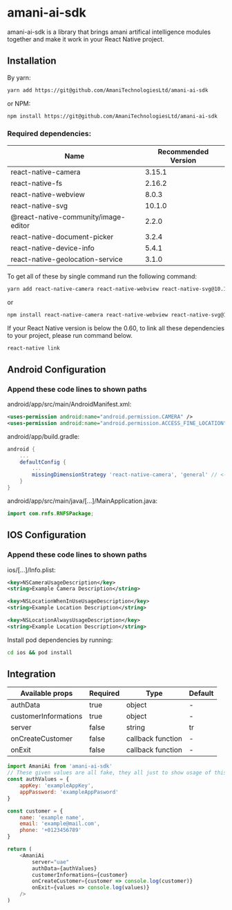 # amani-ai-sdk

amani-ai-sdk is a library that brings amani artifical intelligence modules together and make it work in your React Native project.

## Installation

By yarn:
```bash
yarn add https://git@github.com/AmaniTechnologiesLtd/amani-ai-sdk
```

or NPM:
```bash
npm install https://git@github.com/AmaniTechnologiesLtd/amani-ai-sdk
```

### Required dependencies:

| Name | Recommended Version |
| ------ | ------ |
| react-native-camera | 3.15.1 |
| react-native-fs | 2.16.2 |
| react-native-webview | 8.0.3 |
| react-native-svg | 10.1.0 |
| @react-native-community/image-editor | 2.2.0 |
| react-native-document-picker | 3.2.4 |
| react-native-device-info | 5.4.1 |
| react-native-geolocation-service | 3.1.0 |

To get all of these by single command run the following command:

```bash
yarn add react-native-camera react-native-webview react-native-svg@10.1.0 @react-native-community/image-editor react-native-document-picker react-native-fs react-native-device-info react-native-geolocation-service
```

or

```bash
npm install react-native-camera react-native-webview react-native-svg@10.1.0 @react-native-community/image-editor react-native-document-picker react-native-fs react-native-device-info react-native-geolocation-service
```

If your React Native version is below the 0.60,  to link all these dependencies to your project, please run command below.

```bash
react-native link
```

## Android Configuration

### Append these code lines to shown paths

android/app/src/main/AndroidManifest.xml:
```xml
<uses-permission android:name="android.permission.CAMERA" />
<uses-permission android:name="android.permission.ACCESS_FINE_LOCATION" />
```

android/app/build.gradle:
```gradle
android {
    ...
    defaultConfig {
        ...
        missingDimensionStrategy 'react-native-camera', 'general' // <--- insert this line
    }
}
```

android/app/src/main/java/[...]/MainApplication.java:
```java
import com.rnfs.RNFSPackage;
```


## IOS Configuration

### Append these code lines to shown paths

ios/[...]/Info.plist:
```xml
<key>NSCameraUsageDescription</key>
<string>Example Camera Description</string>

<key>NSLocationWhenInUseUsageDescription</key>
<string>Example Location Description</string>

<key>NSLocationAlwaysUsageDescription</key>
<string>Example Location Description</string>

```

Install pod dependencies by running:

```bash
cd ios && pod install
```

## Integration

| Available props | Required | Type | Default |
| ------ | ------ | ------ | ------|
| authData | true | object | - |
| customerInformations | true | object | - |
| server | false | string | tr |
| onCreateCustomer | false | callback function | - |
| onExit | false | callback function | - |


```js
import AmaniAi from 'amani-ai-sdk'
// These given values are all fake, they all just to show usage of this package.
const authValues = {
    appKey: 'exampleAppKey',
    appPassword: 'exampleAppPasword'
}

const customer = {
    name: 'example name',
    email: 'example@mail.com',
    phone: '+0123456789'
}

return (
    <AmaniAi
        server="uae"
        authData={authValues}
        customerInformations={customer}
        onCreateCustomer={customer => console.log(customer)}
        onExit={values => console.log(values)}
    />
)
```